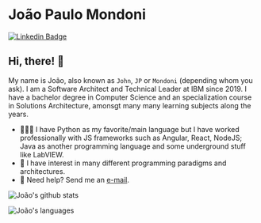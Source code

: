 # João Paulo Mondoni
[![Linkedin Badge](https://img.shields.io/badge/-LinkedIn-blue?style=flat&logo=LinkedIn&logoColor=white)](https://www.linkedin.com/in/jpmondoni/)

## Hi, there! 👋

My name is João, also known as `John`, `JP` or `Mondoni` (depending whom you ask).
I am a Software Architect and Technical Leader at IBM since 2019. I have a bachelor degree in Computer Science and an specialization course in Solutions Architecture, amonsgt many many learning subjects along the years.

- 👨🏻‍💻 I have Python as my favorite/main language but I have worked professionally with JS frameworks such as Angular, React, NodeJS; Java as another programming language and some underground stuff like LabVIEW.
- 🤩 I have interest in many different programming paradigms and architectures.
- 📩 Need help? Send me an [e-mail](mailto:jp.mondoni@gmail.com).


![João's github stats](https://github-readme-stats.vercel.app/api?username=jpmondoni&show_icons=true&count_private=true)

![João's languages](https://github-readme-stats.vercel.app/api/top-langs/?username=jpmondoni&langs_count=20)
